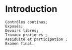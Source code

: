 # Introduction


```{Evaluation}
Contrôles continus;
Exposés;
Devoirs libres;
Travaux pratiques ;
Assiduité et participation ;
Examen final.
```
